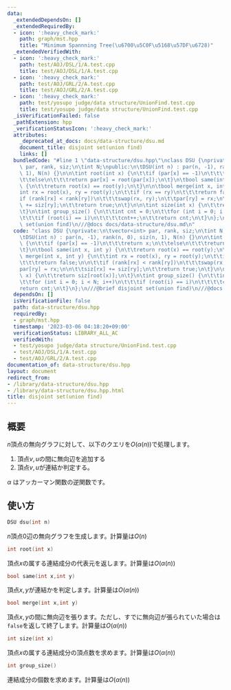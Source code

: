 ```yaml
---
data:
  _extendedDependsOn: []
  _extendedRequiredBy:
  - icon: ':heavy_check_mark:'
    path: graph/mst.hpp
    title: "Minimum Spannning Tree(\u6700\u5C0F\u5168\u57DF\u6728)"
  _extendedVerifiedWith:
  - icon: ':heavy_check_mark:'
    path: test/AOJ/DSL/1/A.test.cpp
    title: test/AOJ/DSL/1/A.test.cpp
  - icon: ':heavy_check_mark:'
    path: test/AOJ/GRL/2/A.test.cpp
    title: test/AOJ/GRL/2/A.test.cpp
  - icon: ':heavy_check_mark:'
    path: test/yosupo judge/data structure/UnionFind.test.cpp
    title: test/yosupo judge/data structure/UnionFind.test.cpp
  _isVerificationFailed: false
  _pathExtension: hpp
  _verificationStatusIcon: ':heavy_check_mark:'
  attributes:
    _deprecated_at_docs: docs/data-structure/dsu.md
    document_title: disjoint set(union find)
    links: []
  bundledCode: "#line 1 \"data-structure/dsu.hpp\"\nclass DSU {\nprivate:\n\tvector<int>\
    \ par, rank, siz;\n\tint N;\npublic:\n\tDSU(int n) : par(n, -1), rank(n, 0), siz(n,\
    \ 1), N(n) {}\n\n\tint root(int x) {\n\t\tif (par[x] == -1)\n\t\t\treturn x;\n\
    \t\telse\n\t\t\treturn par[x] = root(par[x]);\n\t}\n\tbool same(int x, int y)\
    \ {\n\t\treturn root(x) == root(y);\n\t}\n\n\tbool merge(int x, int y) {\n\t\t\
    int rx = root(x), ry = root(y);\n\t\tif (rx == ry)\n\t\t\treturn false;\n\n\t\t\
    if (rank[rx] < rank[ry])\n\t\t\tswap(rx, ry);\n\t\tpar[ry] = rx;\n\n\t\tsiz[rx]\
    \ += siz[ry];\n\t\treturn true;\n\t}\n\n\tint size(int x) {\n\t\treturn siz[root(x)];\n\
    \t}\n\tint group_size() {\n\t\tint cnt = 0;\n\t\tfor (int i = 0; i < N; i++)\n\
    \t\t\tif (root(i) == i)\n\t\t\t\tcnt++;\n\t\treturn cnt;\n\t}\n};\n///@brief disjoint\
    \ set(union find)\n///@docs docs/data-structure/dsu.md\n"
  code: "class DSU {\nprivate:\n\tvector<int> par, rank, siz;\n\tint N;\npublic:\n\
    \tDSU(int n) : par(n, -1), rank(n, 0), siz(n, 1), N(n) {}\n\n\tint root(int x)\
    \ {\n\t\tif (par[x] == -1)\n\t\t\treturn x;\n\t\telse\n\t\t\treturn par[x] = root(par[x]);\n\
    \t}\n\tbool same(int x, int y) {\n\t\treturn root(x) == root(y);\n\t}\n\n\tbool\
    \ merge(int x, int y) {\n\t\tint rx = root(x), ry = root(y);\n\t\tif (rx == ry)\n\
    \t\t\treturn false;\n\n\t\tif (rank[rx] < rank[ry])\n\t\t\tswap(rx, ry);\n\t\t\
    par[ry] = rx;\n\n\t\tsiz[rx] += siz[ry];\n\t\treturn true;\n\t}\n\n\tint size(int\
    \ x) {\n\t\treturn siz[root(x)];\n\t}\n\tint group_size() {\n\t\tint cnt = 0;\n\
    \t\tfor (int i = 0; i < N; i++)\n\t\t\tif (root(i) == i)\n\t\t\t\tcnt++;\n\t\t\
    return cnt;\n\t}\n};\n///@brief disjoint set(union find)\n///@docs docs/data-structure/dsu.md"
  dependsOn: []
  isVerificationFile: false
  path: data-structure/dsu.hpp
  requiredBy:
  - graph/mst.hpp
  timestamp: '2023-03-06 04:18:20+09:00'
  verificationStatus: LIBRARY_ALL_AC
  verifiedWith:
  - test/yosupo judge/data structure/UnionFind.test.cpp
  - test/AOJ/DSL/1/A.test.cpp
  - test/AOJ/GRL/2/A.test.cpp
documentation_of: data-structure/dsu.hpp
layout: document
redirect_from:
- /library/data-structure/dsu.hpp
- /library/data-structure/dsu.hpp.html
title: disjoint set(union find)
---
```

## 概要
$n$頂点の無向グラフに対して、以下のクエリを$O(\alpha(n))$で処理します。
1. 頂点$v,u$の間に無向辺を追加する
1. 頂点$v,u$が連結か判定する。

$\alpha$ はアッカーマン関数の逆関数です。
## 使い方
```cpp
DSU dsu(int n)
```
$n$頂点$0$辺の無向グラフを生成します。計算量は$O(n)$

```cpp
int root(int x)
```
頂点$x$の属する連結成分の代表元を返します。計算量は$O(\alpha(n))$

```cpp
bool same(int x,int y)
```
頂点$x,y$が連結かを判定します。計算量は$O(\alpha(n))$
```cpp
bool merge(int x,int y)
```
頂点$x,y$の間に無向辺を張ります。ただし、すでに無向辺が張られていた場合は`false`を返して終了します。計算量は$O(\alpha(n))$

```cpp
int size(int x)
```
頂点$x$の属する連結成分の頂点数を求めます。計算量は$O(\alpha(n))$

```cpp
int group_size()
```
連結成分の個数を求めます。計算量は$O(\alpha(n))$